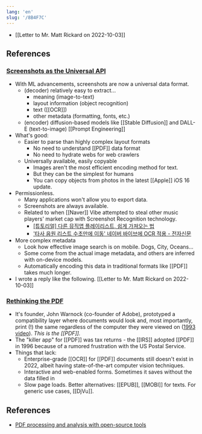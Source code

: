 ```yaml
---
lang: 'en'
slug: '/8B4F7C'
---
```


- [[Letter to Mr. Matt Rickard on 2022-10-03]]

## References

### [Screenshots as the Universal API](https://matt-rickard.ghost.io/screenshots-as-the-universal-api/?ref=Matt+Rickard-newsletter)

- With ML advancements, screenshots are now a universal data format.
  - (decoder) relatively easy to extract...
    - meaning (image-to-text)
    - layout information (object recognition)
    - text ([[OCR]])
    - other metadata (formatting, fonts, etc.)
  - (encoder) diffusion-based models like [[Stable Diffusion]] and DALL-E (text-to-image) [[Prompt Engineering]]
- What's good:
  - Easier to parse than highly complex layout formats
    - No need to understand [[PDF]] data format
    - No need to hydrate webs for web crawlers
  - Universally available, easily copyable
    - Images aren't the most efficient encoding method for text.
    - But they can be the simplest for humans
    - You can copy objects from photos in the latest [[Apple]] iOS 16 update.
- Permissionless.
  - Many applications won't allow you to export data.
  - Screenshots are always available.
  - Related to when [[Naver]] Vibe attempted to steal other music players' market cap with Screenshot Recognition technology.
    - [[튜토리얼] 다른 뮤직앱 플레이리스트, 쉽게 가져오는 법](https://www.youtube.com/watch?v=lIs51GVQnDw)
    - ['타사 음원 리스트 수초만에 이동' 네이버 바이브에 OCR 적용 - 전자신문](https://www.etnews.com/20190410000104)
- More complex metadata
  - Look how effective image search is on mobile. Dogs, City, Oceans...
  - Some come from the actual image metadata, and others are inferred with on-device models.
  - Automatically encoding this data in traditional formats like [[PDF]] takes much longer.
- I wrote a reply like the following. [[Letter to Mr. Matt Rickard on 2022-10-03]]

### [Rethinking the PDF](https://matt-rickard.com/rethinking-the-pdf)

- It's founder, John Warnock (co-founder of Adobe), prototyped a compatibility layer where documents would look and, most importantly, print (!) the same regardless of the computer they were viewed on ([1993 video](https://www.youtube.com/watch?v=qRrpyY8KPWE)). _This is the [[PDF]]._
- The "killer app" for [[PDF]] was tax returns - the [[IRS]] adopted [[PDF]] in 1996 because of a rumored frustration with the US Postal Service.
- Things that lack:
  - Enterprise-grade [[OCR]] for [[PDF]] documents still doesn't exist in 2022, albeit having state-of-the-art computer vision techniques.
  - Interactive and web-enabled forms. Sometimes it saves without the data filled in
  - Slow page loads. Better alternatives: [[EPUB]], [[MOBI]] for texts. For generic use cases, [[DjVu]].

## References

- [PDF processing and analysis with open-source tools](https://www.bitsgalore.org/2021/09/06/pdf-processing-and-analysis-with-open-source-tools)
